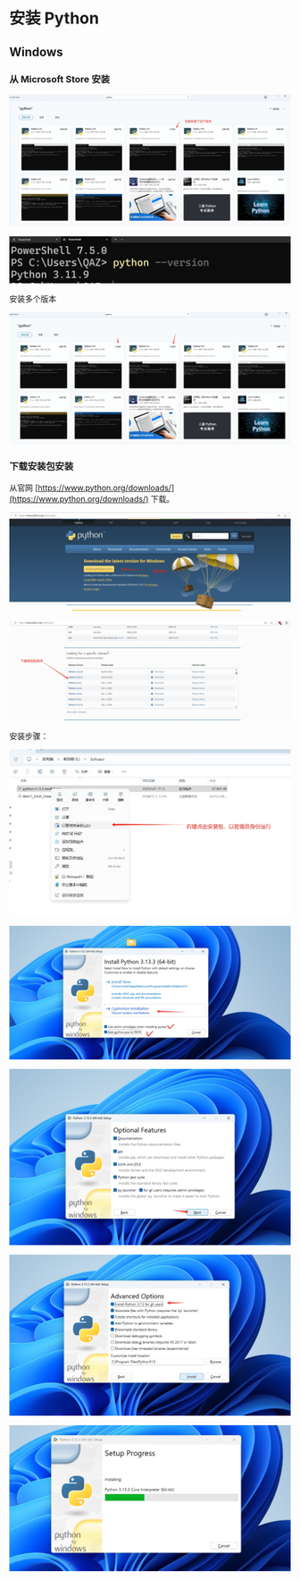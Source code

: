 # 安装 Python

## Windows

### 从 Microsoft Store 安装

![](./src/20250409155714.png)

![](./src/20250409155827.png)

安装多个版本

![](./src/20250409161728.png)

### 下载安装包安装

从官网 [https://www.python.org/downloads/](https://www.python.org/downloads/) 下载。


![](./src/20250409171516.png)


![](./src/20250409171616.png)


安装步骤：

![](./src/20250409172029.png)

![](./src/20250410101021.png)

![](./src/20250410101152.png)

![](./src/20250410101244.png)

![](./src/20250410101408.png)
